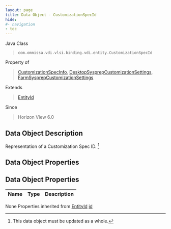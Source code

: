 ```yaml
---
layout: page
title: Data Object - CustomizationSpecId
hide:
#- navigation
- toc
---
```








Java Class
> `com.omnissa.vdi.vlsi.binding.vdi.entity.CustomizationSpecId`

Property of
> [CustomizationSpecInfo](vdi.utils.virtualcenter.CustomizationSpec.CustomizationSpecInfo.md#field_detail), [DesktopSysprepCustomizationSettings](vdi.resources.Desktop.SysprepCustomizationSettings.md#field_detail), [FarmSysprepCustomizationSettings](vdi.resources.Farm.SysprepCustomizationSettings.md#field_detail)

Extends
> [EntityId](vdi.EntityId.md)

Since
> Horizon View 6.0


## Data Object Description

Representation of a Customization Spec ID.
 [^167]



## Data Object Properties

## Data Object Properties

 Name | Type | Description
:---|:---:|:---
None
Properties inherited from [EntityId](vdi.EntityId.md)
[id](vdi.EntityId.md#id)


 


[^167]: This data object must be updated as a whole.